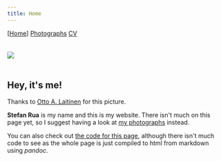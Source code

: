 ```yaml
---
title: Home
---
```


\[[Home](index.html)\] [Photographs](photos.html) [CV](cv.html)

<img
    src="https://live.staticflickr.com/65535/50315522002_a6a3acfcee_o_d.jpg"
    style="
        border-radius: 10%;
        max-width: 200px;
        margin: 20px auto;
    "
/>

## Hey, it's me!

Thanks to [Otto A. Laitinen](https://www.flickr.com/people/oalaitinen/) for this picture.

**Stefan Rua** is my name and this is my website. There isn't much on this page
yet, so I suggest having a look at [my photographs](photos.html) instead.

You can also check out [the code for this
page](https://github.com/stefanrua/stefanrua.github.io), although there isn't
much code to see as the whole page is just compiled to html from markdown using
*pandoc*.
